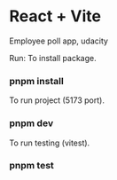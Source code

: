 # React + Vite

Employee poll app, udacity

Run: 
To install package.
### pnpm install
To run project (5173 port).
### pnpm dev
To run testing (vitest).
### pnpm test

